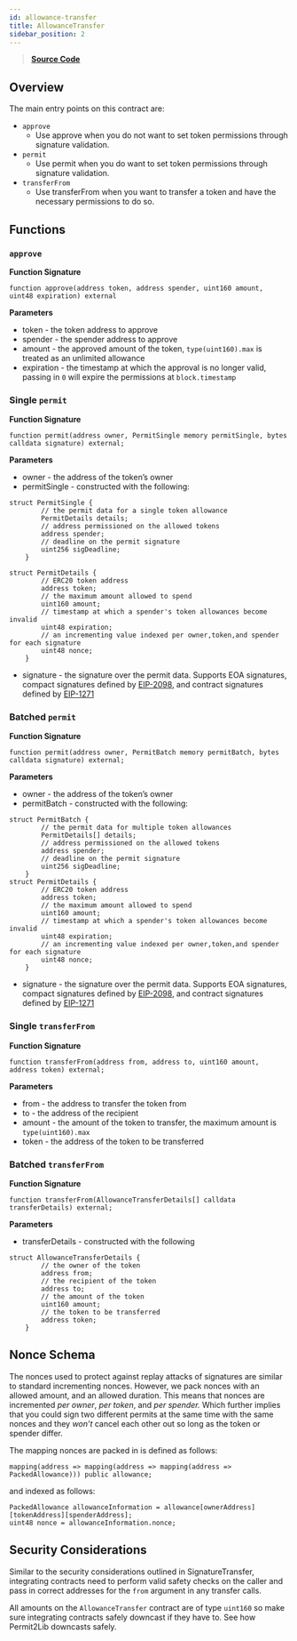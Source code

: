 ```yaml
---
id: allowance-transfer
title: AllowanceTransfer
sidebar_position: 2
---
```


> [**Source Code**](https://github.com/Uniswap/permit2/blob/main/src/AllowanceTransfer.sol)

## Overview

The main entry points on this contract are:

- `approve`
    - Use approve when you do not want to set token permissions through signature validation.
- `permit`
    - Use permit when you do want to set token permissions through signature validation.
- `transferFrom`
    - Use transferFrom when you want to transfer a token and have the necessary permissions to do so.

## Functions

### `approve`

**Function Signature**

```solidity
function approve(address token, address spender, uint160 amount, uint48 expiration) external
```

**Parameters**

- token - the token address to approve
- spender - the spender address to approve
- amount - the approved amount of the token, `type(uint160).max` is treated as an unlimited allowance
- expiration - the timestamp at which the approval is no longer valid, passing in `0` will expire the permissions at `block.timestamp`

### Single `permit`

**Function Signature**

```solidity
function permit(address owner, PermitSingle memory permitSingle, bytes calldata signature) external;
```

**Parameters**

- owner - the address of the token’s owner
- permitSingle - constructed with the following:

```solidity
struct PermitSingle {
        // the permit data for a single token allowance
        PermitDetails details;
        // address permissioned on the allowed tokens
        address spender;
        // deadline on the permit signature
        uint256 sigDeadline;
    }

struct PermitDetails {
        // ERC20 token address
        address token;
        // the maximum amount allowed to spend
        uint160 amount;
        // timestamp at which a spender's token allowances become invalid
        uint48 expiration;
        // an incrementing value indexed per owner,token,and spender for each signature
        uint48 nonce;
    }
```

- signature - the signature over the permit data. Supports EOA signatures, compact signatures defined by [EIP-2098](https://eips.ethereum.org/EIPS/eip-2098), and contract signatures defined by [EIP-1271](https://eips.ethereum.org/EIPS/eip-1271)

### Batched `permit`

**Function Signature**

```solidity
function permit(address owner, PermitBatch memory permitBatch, bytes calldata signature) external;
```

**Parameters**

- owner - the address of the token’s owner
- permitBatch - constructed with the following:

```solidity
struct PermitBatch {
        // the permit data for multiple token allowances
        PermitDetails[] details;
        // address permissioned on the allowed tokens
        address spender;
        // deadline on the permit signature
        uint256 sigDeadline;
    }
struct PermitDetails {
        // ERC20 token address
        address token;
        // the maximum amount allowed to spend
        uint160 amount;
        // timestamp at which a spender's token allowances become invalid
        uint48 expiration;
        // an incrementing value indexed per owner,token,and spender for each signature
        uint48 nonce;
    }
```

- signature - the signature over the permit data. Supports EOA signatures, compact signatures defined by [EIP-2098](https://eips.ethereum.org/EIPS/eip-2098), and contract signatures defined by [EIP-1271](https://eips.ethereum.org/EIPS/eip-1271)

### Single `transferFrom`

**Function Signature**

```solidity
function transferFrom(address from, address to, uint160 amount, address token) external;
```

**Parameters**

- from - the address to transfer the token from
- to -  the address of the recipient
- amount - the amount of the token to transfer, the maximum amount is `type(uint160).max`
- token - the address of the token to be transferred

### Batched `transferFrom`

**Function Signature**

```solidity
function transferFrom(AllowanceTransferDetails[] calldata transferDetails) external;
```

**Parameters**

- transferDetails - constructed with the following

```solidity
struct AllowanceTransferDetails {
        // the owner of the token
        address from;
        // the recipient of the token
        address to;
        // the amount of the token
        uint160 amount;
        // the token to be transferred
        address token;
    }
```

## Nonce Schema

The nonces used to protect against replay attacks of signatures are similar to standard incrementing nonces. However, we pack nonces with an allowed amount, and an allowed duration. This means that nonces are incremented *per owner*, *per token*, and *per spender.* Which further implies that you could sign two different permits at the same time with the same nonces and they *won’t* cancel each other out so long as the token or spender differ.

The mapping nonces are packed in is defined as follows:

```solidity
mapping(address => mapping(address => mapping(address => PackedAllowance))) public allowance;
```

and indexed as follows:

```solidity
PackedAllowance allowanceInformation = allowance[ownerAddress][tokenAddress][spenderAddress];
uint48 nonce = allowanceInformation.nonce;
```

## Security Considerations

Similar to the security considerations outlined in SignatureTransfer, integrating contracts need to perform valid safety checks on the caller and pass in correct addresses for the `from` argument in any transfer calls.

All amounts on the `AllowanceTransfer` contract are of type `uint160` so make sure integrating contracts safely downcast if they have to. See how Permit2Lib downcasts safely.